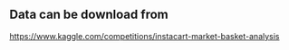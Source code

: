 ## Data can be download from 

https://www.kaggle.com/competitions/instacart-market-basket-analysis
